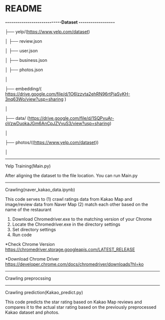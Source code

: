 # README
**----------------------------Dataset ------------------**



├── yelp/(https://www.yelp.com/dataset)

│   ├── review.json   

│   ├── user.json   

│   ├── business.json  

│   ├── photos.json

│

├── embedding/( https://drive.google.com/file/d/1O6Izzvta2ehRN96rtPjaSyKH-3nq63Wo/view?usp=sharing )

│

├── data/ (https://drive.google.com/file/d/1SQPvuAr-oVzwDuokaJGm6AnCpJZVvuS3/view?usp=sharing)  

│

├── photos/((https://www.yelp.com/dataset))

│  

----------------------

Yelp Training(Main.py)

After aligning the dataset to the file location. 
You can run Main.py

---------------------------
Crawling(naver_kakao_data.ipynb)


This code serves to (1) crawl ratings data from Kakao Map and image/review data from Naver Map (2) match each other based on the name of the restaurant 

1. Download Chromedriver.exe to the matching version of your Chrome
2. Locate the Chromedriver.exe in the directory settings
3. Set directory settings
4. Run code

*Check Chrome Version
https://chromedriver.storage.googleapis.com/LATEST_RELEASE

*Download Chrome Driver
https://developer.chrome.com/docs/chromedriver/downloads?hl=ko

------------
Crawling preprocssing

----
Crawling prediction(Kakao_predict.py)

This code predicts the star rating based on Kakao Map reviews and compares it to the actual star rating based on the previously preprocessed Kakao dataset and photos.
